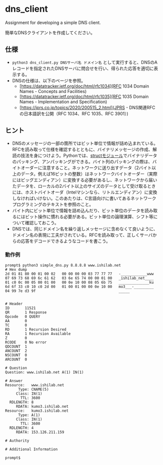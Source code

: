 # dns_client

Assignment for developing a simple DNS client.

簡単なDNSクライアントを作成してください。

## 仕様

- `python3 dns_client.py DNSサーバ名 ドメイン名` として実行すると、DNSのAレコードを指定されたDNSサーバに問合せを行い、得られた応答を適切に表示する。
- DNSの仕様は、以下のページを参照。
  - [https://datatracker.ietf.org/doc/html/rfc1034](RFC 1034 Domain Names - Concepts and Facilities)
  - [https://datatracker.ietf.org/doc/html/rfc1035](RFC 1035 Domain Names - Implementation and Specification)
  - [https://jprs.co.jp/topics/2020/200515_2.html](JPRS - DNS関連RFCの日本語訳を公開（RFC 1034、RFC 1035、RFC 3901）)

## ヒント

- DNSのメッセージの一部の箇所ではビット単位で情報が詰め込まれている。RFCを読み取って仕様を確認するとともに、バイナリメッセージの作成、解読の技法を身につけよう。Pythonでは、[structモジュール](https://docs.python.org/ja/3/library/struct.html)でバイナリデータのパッキング、アンパッキングができる。バイト列のパッキングの際は、バイトオーダーに注意すること。ネットワークに送り出すデータ（2バイト以上のデータ。例えば16ビットの整数）はネットワークバイトオーダー（実際にはビッグエンディアン）に変換する必要があるし、ネットワークから届いたデータを、ローカルの2バイト以上のサイズのデータとして受け取るときには、ホストバイトオーダ（Intelマシンなら、リトルエンディアン）に変換しなければいけない。このあたりは、C言語向けに書いてあるネットワークプログラミングのテキストを参照のこと。
- バイト内にビット単位で情報を詰め込んだり、ビット単位のデータを読み取るにはビット操作に慣れる必要がある。ビット単位の論理演算、シフト等について確認しておこう。
- DNSでは、同じドメイン名を繰り返しメッセージに含めなくて良いように、ドメイン名の表現に工夫がされている。RFCを読み取って、正しくサーバからの応答をデコードできるようなコードを書こう。

### 動作例

```
prompt$ python3 simple_dns.py 8.8.8.8 www.ishilab.net
# Hex dump
2d 01 81 80 00 01 00 02   00 00 00 00 03 77 77 77   -____________www
07 69 73 68 69 6c 61 62   03 6e 65 74 00 00 01 00   _ishilab_net____
01 c0 0c 00 05 00 01 00   00 0e 10 00 08 05 6b 75   ______________ku
6d 6f 33 c0 10 c0 2d 00   01 00 01 00 00 0e 10 00   mo3___-_________
04 99 7e d3 9f                                      _____


# Header
ID       11521
QR       1 Response
Opcode   0 QUERY
AA       0
TC       0
RD       1 Recursion Desired
RA       1 Recursion Available
Z        0
RCODE    0 No error
QDCOUNT  1
ANCOUNT  2
NSCOUNT  0
ARCOUNT  0

# Question
Question: www.ishilab.net A(1) IN(1)

# Answer
Resource:   www.ishilab.net
      Type: CNAME(5)
     Class: IN(1)
       TTL: 3600
  RDLENGTH: 8
     RDATA: kumo3.ishilab.net
Resource:   kumo3.ishilab.net
      Type: A(1)
     Class: IN(1)
       TTL: 3600
  RDLENGTH: 4
     RDATA: 153.126.211.159

# Authority

# Additional Information

prompt$
```

